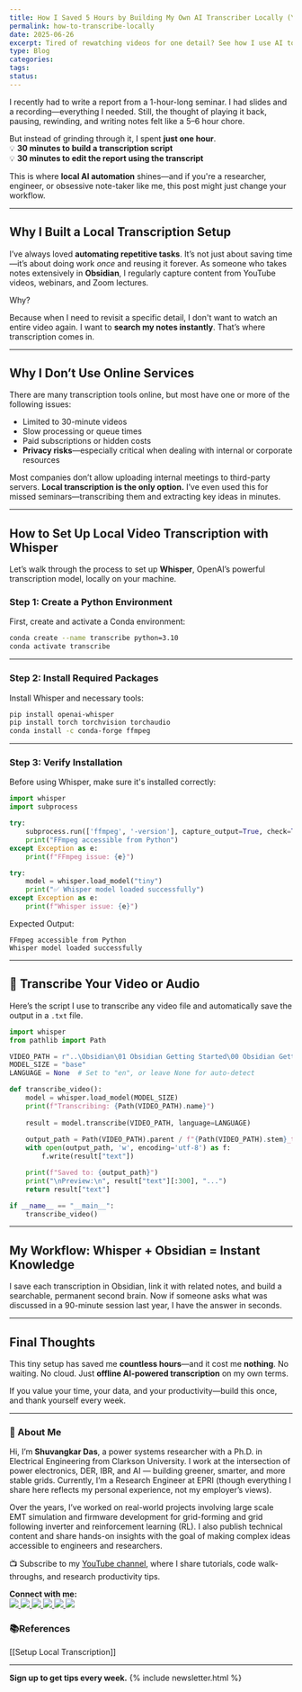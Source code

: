 ```yaml
---
title: How I Saved 5 Hours by Building My Own AI Transcriber Locally (You Can Do the Same)
permalink: how-to-transcribe-locally
date: 2025-06-26
excerpt: Tired of rewatching videos for one detail? See how I use AI to transcribe 1-hour videos in minutes—offline and for free.
type: Blog
categories: 
tags: 
status:
---
```

I recently had to write a report from a 1-hour-long seminar. I had slides and a recording—everything I needed. Still, the thought of playing it back, pausing, rewinding, and writing notes felt like a 5–6 hour chore.

But instead of grinding through it, I spent **just one hour**.  
💡 **30 minutes to build a transcription script**  
💡 **30 minutes to edit the report using the transcript**

This is where **local AI automation** shines—and if you're a researcher, engineer, or obsessive note-taker like me, this post might just change your workflow.

---

## Why I Built a Local Transcription Setup

I’ve always loved **automating repetitive tasks**. It’s not just about saving time—it’s about doing work _once_ and reusing it forever. As someone who takes notes extensively in **Obsidian**, I regularly capture content from YouTube videos, webinars, and Zoom lectures.

Why?

Because when I need to revisit a specific detail, I don't want to watch an entire video again. I want to **search my notes instantly**. That’s where transcription comes in.

---

## Why I Don’t Use Online Services
There are many transcription tools online, but most have one or more of the following issues:
- Limited to 30-minute videos
- Slow processing or queue times
- Paid subscriptions or hidden costs
- **Privacy risks**—especially critical when dealing with internal or corporate resources

Most companies don’t allow uploading internal meetings to third-party servers. **Local transcription is the only option.** I’ve even used this for missed seminars—transcribing them and extracting key ideas in minutes.

---

## How to Set Up Local Video Transcription with Whisper

Let’s walk through the process to set up **Whisper**, OpenAI’s powerful transcription model, locally on your machine.

### Step 1: Create a Python Environment
First, create and activate a Conda environment:

```bash
conda create --name transcribe python=3.10
conda activate transcribe
```

---

### Step 2: Install Required Packages

Install Whisper and necessary tools:
```bash
pip install openai-whisper
pip install torch torchvision torchaudio
conda install -c conda-forge ffmpeg
```

---

### Step 3: Verify Installation
Before using Whisper, make sure it's installed correctly:

```python
import whisper
import subprocess

try:
    subprocess.run(['ffmpeg', '-version'], capture_output=True, check=True)
    print("FFmpeg accessible from Python")
except Exception as e:
    print(f"FFmpeg issue: {e}")

try:
    model = whisper.load_model("tiny")
    print("✅ Whisper model loaded successfully")
except Exception as e:
    print(f"Whisper issue: {e}")
```

Expected Output:
```
FFmpeg accessible from Python 
Whisper model loaded successfully
```

---

## 📝 Transcribe Your Video or Audio

Here’s the script I use to transcribe any video file and automatically save the output in a `.txt` file.

```python
import whisper
from pathlib import Path

VIDEO_PATH = r"..\Obsidian\01 Obsidian Getting Started\00 Obsidian Getting Started V2.mov"
MODEL_SIZE = "base"
LANGUAGE = None  # Set to "en", or leave None for auto-detect

def transcribe_video():
    model = whisper.load_model(MODEL_SIZE)
    print(f"Transcribing: {Path(VIDEO_PATH).name}")
    
    result = model.transcribe(VIDEO_PATH, language=LANGUAGE)
    
    output_path = Path(VIDEO_PATH).parent / f"{Path(VIDEO_PATH).stem}_transcription.txt"
    with open(output_path, 'w', encoding='utf-8') as f:
        f.write(result["text"])

    print(f"Saved to: {output_path}")
    print("\nPreview:\n", result["text"][:300], "...")
    return result["text"]

if __name__ == "__main__":
    transcribe_video()
```

---

## My Workflow: Whisper + Obsidian = Instant Knowledge

I save each transcription in Obsidian, link it with related notes, and build a searchable, permanent second brain. Now if someone asks what was discussed in a 90-minute session last year, I have the answer in seconds.

---

## Final Thoughts

This tiny setup has saved me **countless hours**—and it cost me **nothing**. No waiting. No cloud. Just **offline AI-powered transcription** on my own terms.

If you value your time, your data, and your productivity—build this once, and thank yourself every week.

---
### 👋 About Me
Hi, I’m **Shuvangkar Das**, a power systems researcher with a Ph.D. in Electrical Engineering from Clarkson University. I work at the intersection of power electronics, DER, IBR, and AI — building greener, smarter, and more stable grids. Currently, I’m a Research Engineer at EPRI (though everything I share here reflects my personal experience, not my employer’s views).

Over the years, I’ve worked on real-world projects involving large scale EMT simulation and firmware development for  grid-forming and grid following inverter and reinforcement learning (RL). I also publish technical content and share hands-on insights with the goal of making complex ideas accessible to engineers and researchers.

📺 Subscribe to my [YouTube channel](https://www.youtube.com/@ShuvangkarDas), where I share tutorials, code walk-throughs, and research productivity tips.

<p><strong>Connect with me:<br></strong>
<a href="https://www.youtube.com/@ShuvangkarDas" target="_blank">
    <img src="https://img.shields.io/badge/YouTube-Subscribe-red?style=for-the-badge&logo=youtube">
  </a>
  <a href="https://www.linkedin.com/in/ShuvangkarDas" target="_blank">
    <img src="https://img.shields.io/badge/LinkedIn-Connect-blue?style=for-the-badge&logo=linkedin">
  </a>
  <a href="https://newsletter.shuvangkardas.com" target="_blank">
    <img src="https://img.shields.io/badge/Newsletter-Subscribe-blue?style=for-the-badge">
  </a>
  <a href="https://twitter.com/shuvangkar_das" target="_blank">
    <img src="https://img.shields.io/badge/Twitter-Follow-blue?style=for-the-badge&logo=twitter">
  </a>
  
  <a href="https://github.com/shuvangkardas" target="_blank">
    <img src="https://img.shields.io/badge/GitHub-Follow-black?style=for-the-badge&logo=github">
  </a>
  <a href="https://blog.shuvangkardas.com" target="_blank">
    <img src="https://img.shields.io/badge/Blog-Read-blueviolet?style=for-the-badge">
  </a>
  
</p>

### 📚References
[[Setup Local Transcription]]

---
**Sign up to get tips every week.**
 {% include newsletter.html %}
